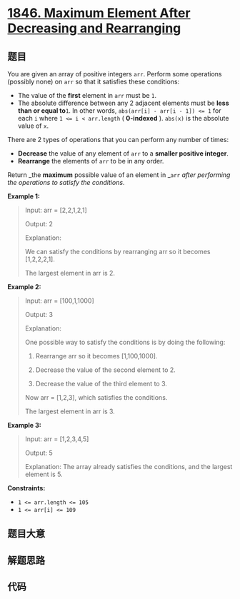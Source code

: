 # [1846. Maximum Element After Decreasing and Rearranging](https://leetcode.com/problems/maximum-element-after-decreasing-and-rearranging/)

## 题目

You are given an array of positive integers `arr`. Perform some operations
(possibly none) on `arr` so that it satisfies these conditions:

  * The value of the **first** element in `arr` must be `1`.
  * The absolute difference between any 2 adjacent elements must be **less than or equal to**`1`. In other words, `abs(arr[i] - arr[i - 1]) <= 1` for each `i` where `1 <= i < arr.length` ( **0-indexed** ). `abs(x)` is the absolute value of `x`.

There are 2 types of operations that you can perform any number of times:

  * **Decrease** the value of any element of `arr` to a **smaller positive integer**.
  * **Rearrange** the elements of `arr` to be in any order.

Return _the **maximum** possible value of an element in _`arr` _after
performing the operations to satisfy the conditions_.



**Example 1:**

> Input: arr = [2,2,1,2,1]
> 
> Output: 2
> 
> Explanation: 
> 
> We can satisfy the conditions by rearranging arr so it becomes [1,2,2,2,1].
> 
> The largest element in arr is 2.

**Example 2:**

> Input: arr = [100,1,1000]
> 
> Output: 3
> 
> Explanation: 
> 
> One possible way to satisfy the conditions is by doing the following:
> 
> 1. Rearrange arr so it becomes [1,100,1000].
> 
> 2. Decrease the value of the second element to 2.
> 
> 3. Decrease the value of the third element to 3.
> 
> Now arr = [1,2,3], which satisfies the conditions.
> 
> The largest element in arr is 3.

**Example 3:**

> Input: arr = [1,2,3,4,5]
> 
> Output: 5
> 
> Explanation: The array already satisfies the conditions, and the largest element is 5.

**Constraints:**

  * `1 <= arr.length <= 105`
  * `1 <= arr[i] <= 109`


## 题目大意

## 解题思路

## 代码

```javascript

```


